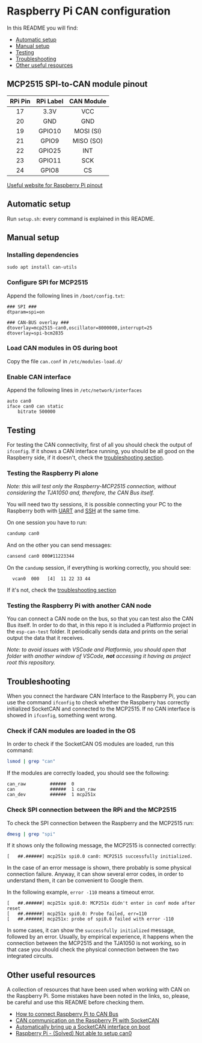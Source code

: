 # Raspberry Pi CAN configuration

In this README you will find:
- [Automatic setup](#automatic-setup)
- [Manual setup](#manual-setup)
- [Testing](#testing)
- [Troubleshooting](#troubleshooting)
- [Other useful resources](#other-useful-resources)

## MCP2515 SPI-to-CAN module pinout

| RPi Pin | RPi Label | CAN Module |
|:-------:|:---------:|:----------:|
| 17 	  | 3.3V      | VCC |
| 20 	  | GND       | GND |
| 19 	  | GPIO10    | MOSI (SI) |
| 21 	  | GPIO9     | MISO (SO) |
| 22 	  | GPIO25    | INT |
| 23 	  | GPIO11    | SCK |
| 24 	  | GPIO8     | CS |


[Useful website for Raspberry Pi pinout](https://pinout.xyz/#)

## Automatic setup

Run ```setup.sh```: every command is explained in this README.

## Manual setup

### Installing dependencies

```sudo apt install can-utils```

### Configure SPI for MCP2515

Append the following lines in ```/boot/config.txt```:

```
### SPI ###
dtparam=spi=on

### CAN-BUS overlay ###
dtoverlay=mcp2515-can0,oscillator=8000000,interrupt=25
dtoverlay=spi-bcm2835
```

### Load CAN modules in OS during boot

Copy the file ```can.conf``` in ```/etc/modules-load.d/```

### Enable CAN interface

Append the following lines in ```/etc/network/interfaces```

```
auto can0
iface can0 can static
	bitrate 500000
```

## Testing

For testing the CAN connectivity, first of all you should check the output of
``ifconfig``. If it shows a CAN interface running, you should be all good on the
Raspberry side, if it doesn't, check the [troubleshooting section](#troubleshooting).

### Testing the Raspberry Pi alone

_Note: this will test only the Raspberry-MCP2515 connection, without considering
the TJA1050 and, therefore, the CAN Bus itself._

You will need two tty sessions, it is possible connecting your PC to the
Raspberry both with [UART](https://github.com/policumbent/coltellino-svizzero/blob/main/debug-tools/raspberry_pi.md#uart)
and [SSH](https://github.com/policumbent/coltellino-svizzero/blob/main/debug-tools/raspberry_pi.md#ssh)
at the same time.

On one session you have to run:
```Bash
candump can0
```

And on the other you can send messages:
```Bash
cansend can0 000#11223344
```

On the ``candump`` session, if everything is working correctly, you should see:
```
  vcan0  000   [4]  11 22 33 44
```

If it's not, check the [troubleshooting section](#troubleshooting)

### Testing the Raspberry Pi with another CAN node

You can connect a CAN node on the bus, so that you can test also the CAN Bus
itself. In order to do that, in this repo it is included a Platformio project
in the ``esp-can-test`` folder. It periodically sends data and prints on the
serial output the data that it receives.

_Note: to avoid issues with VSCode and Platformio, you should open that folder
with another window of VSCode, **not** accessing it having as project root this
repository._

## Troubleshooting

When you connect the hardware CAN Interface to the Raspberry Pi, you can use the
command ``ifconfig`` to check whether the Raspberry has correctly initialized
SocketCAN and connected to the MCP2515. If no CAN interface is showed in
``ifconfig``, something went wrong.

### Check if CAN modules are loaded in the OS

In order to check if the SocketCAN OS modules are loaded, run this command:
```Bash
lsmod | grep "can"
```

If the modules are correctly loaded, you should see the following:
```
can_raw			###### 	0
can				###### 	1 can_raw
can_dev			######	1 mcp251x
```

### Check SPI connection between the RPi and the MCP2515

To check the SPI connection between the Raspberry and the MCP2515 run:
```Bash
dmesg | grep "spi"
```

If it shows only the following message, the MCP2515 is connected correctly:
```
[   ##.######] mcp251x spi0.0 can0: MCP2515 successfully initialized.
```

In the case of an error message is shown, there probably is some physical
connection failure. Anyway, it can show several error codes, in order to
understand them, it can be convenient to Google them.

In the following example, ``error -110`` means a timeout error.
```
[   ##.######] mcp251x spi0.0: MCP251x didn't enter in conf mode after reset
[   ##.######] mcp251x spi0.0: Probe failed, err=110
[   ##.######] mcp251x: probe of spi0.0 failed with error -110
```

In some cases, it can show the ``successfully initialized`` message, followed by
an error. Usually, by empirical experience, it happens when the connection
between the MCP2515 and the TJA1050 is not working, so in that case you should
check the physical connection between the two integrated circuits.

## Other useful resources

A collection of resources that have been used when working with CAN on the
Raspberry Pi. Some mistakes have been noted in the links, so, please, be careful
and use this README before checking them.

- [How to connect Raspberry Pi to CAN Bus](https://www.hackster.io/youness/how-to-connect-raspberry-pi-to-can-bus-b60235)
- [CAN communication on the Raspberry PI with SocketCAN](https://www.pragmaticlinux.com/2021/10/can-communication-on-the-raspberry-pi-with-socketcan/)
- [Automatically bring up a SocketCAN interface on boot](https://www.pragmaticlinux.com/2021/07/automatically-bring-up-a-socketcan-interface-on-boot/)
- [Raspberry Pi - (Solved) Not able to setup can0](https://forums.raspberrypi.com/viewtopic.php?t=311606)